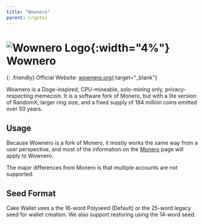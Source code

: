 ```yaml
---
title: "Wownero"
parent: Cryptos
---
```


# ![Wownero Logo](./wownero.svg){:width="4%"} Wownero

{: .friendly}
Official Website: [wownero.org](https://wownero.org/){:target="_blank"}

Wownero is a Doge-inspired, CPU-mineable, solo-mining only, privacy-respecting memecoin. It is a software fork of Monero, but with a lite version of RandomX, larger ring size, and a fixed supply of 184 million coins emitted over 50 years.

## Usage

Because Wownero is a fork of Monero, it mostly works the same way from a user perspective, and most of the information on the [Monero](https://docs.cakewallet.com/cryptos/monero/) page will apply to Wownero.

The major differences from Monero is that multiple accounts are not supported.

## Seed Format

Cake Wallet uses a the 16-word Polyseed (Default) or the 25-word legacy seed for wallet creation. We also support restoring using the 14-word seed.
